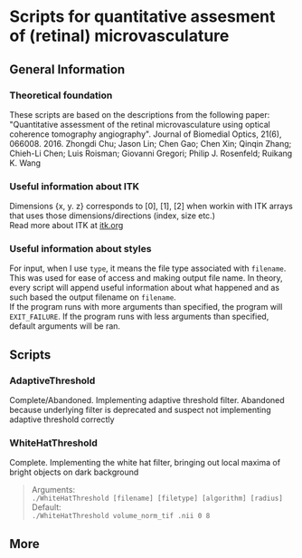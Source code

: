 # Scripts for quantitative assesment of (retinal) microvasculature<br>
## General Information<br>
### Theoretical foundation<br>
These scripts are based on the descriptions from the following paper:<br>
"Quantitative assessment of the retinal microvasculature using optical coherence tomography angiography". Journal of Biomedial Optics, 21(6), 066008. 2016. Zhongdi Chu; Jason Lin; Chen Gao; Chen Xin; Qinqin Zhang; Chieh-Li Chen; Luis Roisman; Giovanni Gregori; Philip J. Rosenfeld; Ruikang K. Wang<br>
### Useful information about ITK<br>
Dimensions {x, y. z} corresponds to [0], [1], [2] when workin with ITK arrays that uses those dimensions/directions (index, size etc.)<br>
Read more about ITK at <a href="https://itk.org/">itk.org</a>
### Useful information about styles
For input, when I use `type`, it means the file type associated with `filename`. This was used for ease of access and making output file name. In theory, every script will append useful information about what happened and as such based the output filename  on `filename`.<br>
If the program runs with more arguments than specified, the program will `EXIT_FAILURE`. If the program runs with less arguments than specified, default arguments will be ran.<br> 
## Scripts<br>
### AdaptiveThreshold<br>
Complete/Abandoned. Implementing adaptive threshold filter. Abandoned because underlying filter is deprecated and suspect not implementing adaptive threshold correctly<br>
### WhiteHatThreshold<br>
Complete. Implementing the white hat filter, bringing out local maxima of bright objects on dark background<br>
>Arguments:<br>
>`./WhiteHatThreshold [filename] [filetype] [algorithm] [radius]`<br>
>Default:<br>
>`./WhiteHatThreshold volume_norm_tif .nii 0 8`<br>
## More<br>

